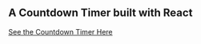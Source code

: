 ## A Countdown Timer built with React
[See the Countdown Timer Here](https://oppenheimer1.github.io/react-countdown-timer/)